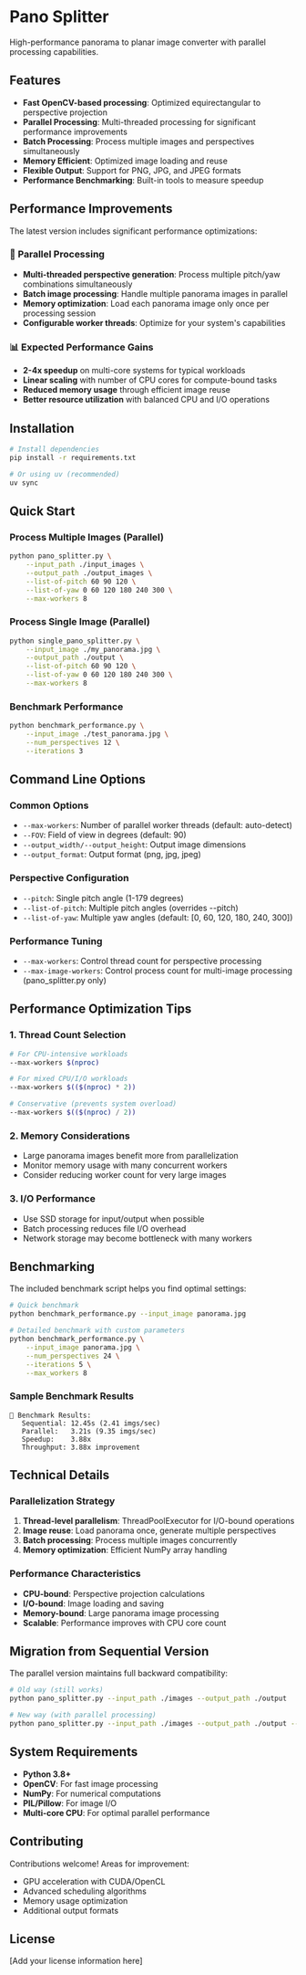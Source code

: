 # Pano Splitter

High-performance panorama to planar image converter with parallel processing capabilities.

## Features

- **Fast OpenCV-based processing**: Optimized equirectangular to perspective projection
- **Parallel Processing**: Multi-threaded processing for significant performance improvements
- **Batch Processing**: Process multiple images and perspectives simultaneously
- **Memory Efficient**: Optimized image loading and reuse
- **Flexible Output**: Support for PNG, JPG, and JPEG formats
- **Performance Benchmarking**: Built-in tools to measure speedup

## Performance Improvements

The latest version includes significant performance optimizations:

### 🚀 Parallel Processing

- **Multi-threaded perspective generation**: Process multiple pitch/yaw combinations simultaneously
- **Batch image processing**: Handle multiple panorama images in parallel
- **Memory optimization**: Load each panorama image only once per processing session
- **Configurable worker threads**: Optimize for your system's capabilities

### 📊 Expected Performance Gains

- **2-4x speedup** on multi-core systems for typical workloads
- **Linear scaling** with number of CPU cores for compute-bound tasks
- **Reduced memory usage** through efficient image reuse
- **Better resource utilization** with balanced CPU and I/O operations

## Installation

```bash
# Install dependencies
pip install -r requirements.txt

# Or using uv (recommended)
uv sync
```

## Quick Start

### Process Multiple Images (Parallel)

```bash
python pano_splitter.py \
    --input_path ./input_images \
    --output_path ./output_images \
    --list-of-pitch 60 90 120 \
    --list-of-yaw 0 60 120 180 240 300 \
    --max-workers 8
```

### Process Single Image (Parallel)

```bash
python single_pano_splitter.py \
    --input_image ./my_panorama.jpg \
    --output_path ./output \
    --list-of-pitch 60 90 120 \
    --list-of-yaw 0 60 120 180 240 300 \
    --max-workers 8
```

### Benchmark Performance

```bash
python benchmark_performance.py \
    --input_image ./test_panorama.jpg \
    --num_perspectives 12 \
    --iterations 3
```

## Command Line Options

### Common Options

- `--max-workers`: Number of parallel worker threads (default: auto-detect)
- `--FOV`: Field of view in degrees (default: 90)
- `--output_width/--output_height`: Output image dimensions
- `--output_format`: Output format (png, jpg, jpeg)

### Perspective Configuration

- `--pitch`: Single pitch angle (1-179 degrees)
- `--list-of-pitch`: Multiple pitch angles (overrides --pitch)
- `--list-of-yaw`: Multiple yaw angles (default: [0, 60, 120, 180, 240, 300])

### Performance Tuning

- `--max-workers`: Control thread count for perspective processing
- `--max-image-workers`: Control process count for multi-image processing (pano_splitter.py only)

## Performance Optimization Tips

### 1. **Thread Count Selection**

```bash
# For CPU-intensive workloads
--max-workers $(nproc)

# For mixed CPU/I/O workloads
--max-workers $(($(nproc) * 2))

# Conservative (prevents system overload)
--max-workers $(($(nproc) / 2))
```

### 2. **Memory Considerations**

- Large panorama images benefit more from parallelization
- Monitor memory usage with many concurrent workers
- Consider reducing worker count for very large images

### 3. **I/O Performance**

- Use SSD storage for input/output when possible
- Batch processing reduces file I/O overhead
- Network storage may become bottleneck with many workers

## Benchmarking

The included benchmark script helps you find optimal settings:

```bash
# Quick benchmark
python benchmark_performance.py --input_image panorama.jpg

# Detailed benchmark with custom parameters
python benchmark_performance.py \
    --input_image panorama.jpg \
    --num_perspectives 24 \
    --iterations 5 \
    --max_workers 8
```

### Sample Benchmark Results

```
🏁 Benchmark Results:
   Sequential: 12.45s (2.41 imgs/sec)
   Parallel:   3.21s (9.35 imgs/sec)
   Speedup:    3.88x
   Throughput: 3.88x improvement
```

## Technical Details

### Parallelization Strategy

1. **Thread-level parallelism**: ThreadPoolExecutor for I/O-bound operations
2. **Image reuse**: Load panorama once, generate multiple perspectives
3. **Batch processing**: Process multiple images concurrently
4. **Memory optimization**: Efficient NumPy array handling

### Performance Characteristics

- **CPU-bound**: Perspective projection calculations
- **I/O-bound**: Image loading and saving
- **Memory-bound**: Large panorama image processing
- **Scalable**: Performance improves with CPU core count

## Migration from Sequential Version

The parallel version maintains full backward compatibility:

```bash
# Old way (still works)
python pano_splitter.py --input_path ./images --output_path ./output

# New way (with parallel processing)
python pano_splitter.py --input_path ./images --output_path ./output --max-workers 8
```

## System Requirements

- **Python 3.8+**
- **OpenCV**: For fast image processing
- **NumPy**: For numerical computations
- **PIL/Pillow**: For image I/O
- **Multi-core CPU**: For optimal parallel performance

## Contributing

Contributions welcome! Areas for improvement:

- GPU acceleration with CUDA/OpenCL
- Advanced scheduling algorithms
- Memory usage optimization
- Additional output formats

## License

[Add your license information here]
